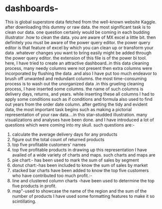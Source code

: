 # dashboards-

This is global superstore data fetched from the well-known website Kaggle. after downloading this dummy or raw data. the most significant task is to clean our data. 
one question certainly would be coming in each budding illustrator .how to clean the data. you are aware of MX excel a little bit. then definitely you must be aware of 
the power query editor.  the power query editor is that feature of excel by which you can clean up or transform your data .whatever changes you want to bring easily 
might be added through the power query editor. the extension of this file is of the power bi tool. here,  I have tried to create an attractive dashboard..in this data 
cleaning process, many needy columns were not present then extra columns were incorporated by flushing the data .and also I have put too much endeavor to brush off 
unwanted and redundant columns. the most time-consuming process is to wash out the unorganized data .in this grueling cleaning process, I have inserted some columns. 
the name of such columns is delivery days, returns, and years.
while inserting these all columns I had to apply some conditions such as if conditions and formula also used to find out years from the order date column.
after getting the tidy and evident data, the most important task begins such as making a pictorial representation of your raw data....in this star-studded illustration.
many visualizations and analyses have been done. and I have introduced a lot of questions which were coming into my skull. such questions are:-
1. calculate the average delivery days for any products 
2. figure  out the  total count of returned products 
3. top five  profitable customers' names 
4. top five profitable products 
in drawing up this representation I have availed of a wide variety of charts and maps. such charts and maps are 
1. pie chart:-  has been used to mark the sum of sales by segment
2. donut chart:-has been  included to know the sum of sales by market
3. stacked bar charts have been added to know the top five customers who have contributed too much profit.:-
4. line and clustered column charts -have been used to determine the top five products in profit.
5. map"-used to showcase the name  of the region and the sum of the number of products
I have used some formatting features to make it so scintillating.
